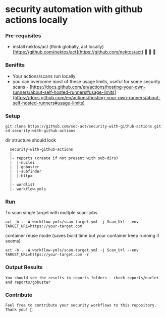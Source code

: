 # security automation with github actions locally

### Pre-requisites
  - install nektos/act (think globally, act locally) [https://github.com/nektos/act](https://github.com/nektos/act) :clap: :clap: :handshake:

### Benifits
  - Your actions/scans run locally
  - you can overcome most of these usage limits, useful for some security scans - [https://docs.github.com/en/actions/hosting-your-own-runners/about-self-hosted-runners#usage-limits](https://docs.github.com/en/actions/hosting-your-own-runners/about-self-hosted-runners#usage-limits)

### Setup
```
git clone https://github.com/sec-act/security-with-github-actions.git
cd security-with-github-actions
```
dir structure should look
```
  security-with-github-actions
  |
  |- reports (create if not present with sub-dirs)
  |  |-nuclei
  |  |-gobuster
  |  |-subfinder
  |  |-httpx
  |
  |- wordlist
  |- workflow-ymls
```
### Run
To scan single target with multple scan-jobs
```
act -b . -W workflow-ymls/scan-target.yml -j Scan_Url --env TARGET_URL=https://your-target.com
```

container reuse mode (saves build time but your container keep running it seems)
```
act -b . -W workflow-ymls/scan-target.yml -j Scan_Url --env TARGET_URL=https://your-target.com -r
```

### Output Results
```
You should see the results in reports folders - check reports/nuclei and reports/gobuster
```

### Contribute
```
Feel free to contribute your security workflows to this repository. Thank you! 🙏 
```


